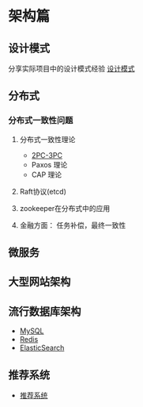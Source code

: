 # 架构篇

## 设计模式
分享实际项目中的设计模式经验
[设计模式](design_patterns.md)

## 分布式

### 分布式一致性问题
1. 分布式一致性理论
   - [2PC-3PC](2PC-3PC.md)
   - Paxos 理论
   - CAP 理论
   
2. Raft协议(etcd)
4. zookeeper在分布式中的应用
5. 金融方面： 任务补偿，最终一致性

## 微服务

## 大型网站架构

## 流行数据库架构
- [MySQL](mysql.md)
- [Redis](redis.md)
- [ElasticSearch](elasticSearch.md)

## 推荐系统
- [推荐系统](recommend_system.md)
